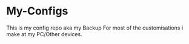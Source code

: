 # My-Configs
This is my config repo aka my Backup For most of the customisations i make at my PC/Other devices.
